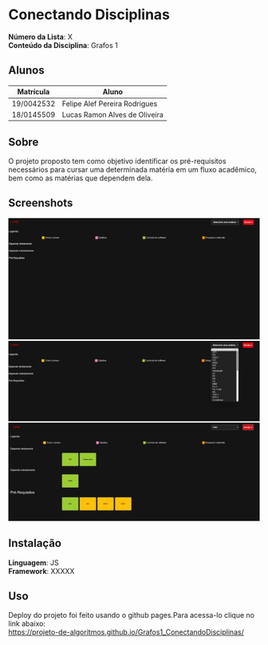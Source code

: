 # Conectando Disciplinas

**Número da Lista**: X<br>
**Conteúdo da Disciplina**: Grafos 1<br>

## Alunos
|Matrícula | Aluno |
| -- | -- |
| 19/0042532  |  Felipe Alef Pereira Rodrigues |
| 18/0145509  |  Lucas Ramon Alves de Oliveira |

## Sobre 
O projeto proposto tem como objetivo identificar os pré-requisitos necessários para cursar uma determinada matéria em um fluxo acadêmico, bem como as matérias que dependem dela.

## Screenshots
![](./screenshots/screenshot1.jpg)
![](./screenshots/screenshot2.jpg)
![](screenshots/screenshot3.jpg)


## Instalação 
**Linguagem**: JS<br>
**Framework**: XXXXX<br>


## Uso 
Deploy do projeto foi feito usando o github pages.Para acessa-lo clique no link abaixo:<br>
https://projeto-de-algoritmos.github.io/Grafos1_ConectandoDisciplinas/







